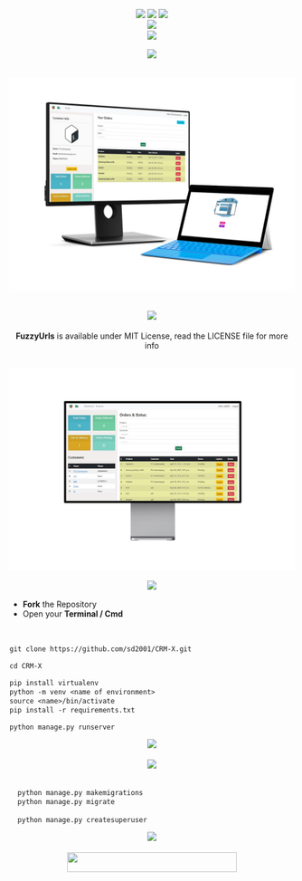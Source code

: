 <div align="center"> 
  <p align='center'> 
   <img src="https://img.shields.io/badge/UX_CRM%20-%20DJANGO-darkgreen?style=for-the-badge" />
   <img src="https://forthebadge.com/images/badges/built-with-love.svg" />
   <img src="https://img.shields.io/badge/By-Swarnabha-blue?style=for-the-badge" /><br>
   <img src="http://ForTheBadge.com/images/badges/made-with-python.svg" />
    <br>
   <img src="https://img.shields.io/badge/License-MIT-yellow.svg?style=for-the-badge" /><br>
  </p>
 </div>
 
 <div align="center">
  <p>
  <img src="https://img.shields.io/badge/Manage%20%20Your%20%20Ecommerce%20Backend%20at%20a%20single%20place%20%F0%9F%9A%80-magenta?logo=django&style=for-the-badge" />
  </p>
  <br>
  <img src="github-media/combined.jpg"/>
 </div>
 <div align="center">
 <p>
 <br>
   <img src="https://img.shields.io/badge/License-MIT-yellow.svg?style=for-the-badge" /><br>
   <br><strong>FuzzyUrls</strong> is available under MIT License, read the LICENSE file for more info
  <p>
  </div><br>

<div align="center">  
  <img src="github-media/admin.jpg"/>
 </div>
 <div align="center">
  <p>    
  <img src="https://img.shields.io/badge/How%20to%20start%20locally%F0%9F%9B%A0%EF%B8%8F-purple?logo=visual-studio-code&style=for-the-badge" /><br>
</div>
 
  - **Fork** the Repository
  - Open your **Terminal / Cmd**
  
 <br>
 
   ```
   git clone https://github.com/sd2001/CRM-X.git   
   ```   

   ```
   cd CRM-X
   ```

   ```
   pip install virtualenv
   python -m venv <name of environment>
   source <name>/bin/activate
   pip install -r requirements.txt
   ```

   ```
   python manage.py runserver
   ```
 
 <div align="center">
  <img src="https://img.shields.io/badge/Server%20starts%20running%20on%20port%20-%208000%F0%9F%9A%80-qwerty?logo=Southwest%20Airlines&style=for-the-badge"/>
  <br><br>
  <img src="https://img.shields.io/badge/Database%20Migrations%20&%20Staff/Admin%20Access-olive?logo=postgresql&style=for-the-badge"/>
  
 </div><br>
 
 ```
   python manage.py makemigrations
   python manage.py migrate
   
   python manage.py createsuperuser
 ```
 
   <div align="center">
     <img src="https://img.shields.io/badge/Visit%20'localhost/admin'%20and%20login%20with%20the%20entered%20credentials-dimgray?logo=curl&style=for-the-badge"/>    
   </div><br>
   

 
 <div align="center">
  <img src="https://img.shields.io/badge/Please%20star%20if%20you%20like%20it-yellow?logo=Southwest%20Airlines&style=for-the-badge" width="300" height="35"/>
 </div>
